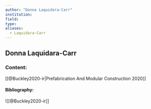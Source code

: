 ```yaml
---
author: "Donna Laquidara-Carr"
institution:
field:
type:
aliases:
  - Laquidara-Carr
---
```


## Donna Laquidara-Carr

### Content:
[[@Buckley2020-ir|Prefabrication And Modular Construction 2020]]

#### Bibliography:

![[@Buckley2020-ir]]